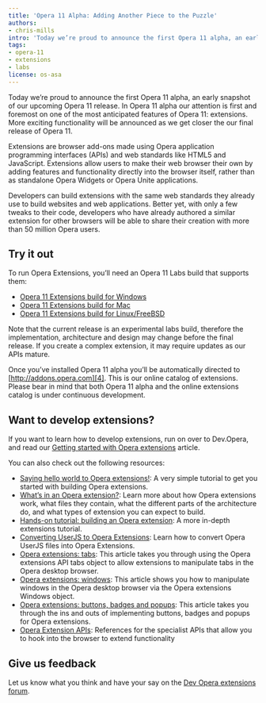 ```yaml
---
title: 'Opera 11 Alpha: Adding Another Piece to the Puzzle'
authors:
- chris-mills
intro: 'Today we’re proud to announce the first Opera 11 alpha, an early snapshot of our upcoming Opera 11 release. In Opera 11 alpha our attention is first and foremost on one of the most anticipated features of Opera 11: extensions. More exciting functionality will be announced as we get closer the our final release of Opera 11.'
tags:
- opera-11
- extensions
- labs
license: os-asa
---
```


Today we’re proud to announce the first Opera 11 alpha, an early snapshot of our upcoming Opera 11 release. In Opera 11 alpha our attention is first and foremost on one of the most anticipated features of Opera 11: extensions. More exciting functionality will be announced as we get closer the our final release of Opera 11.

Extensions are browser add-ons made using Opera application programming interfaces (APIs) and web standards like HTML5 and JavaScript. Extensions allow users to make their web browser their own by adding features and functionality directly into the browser itself, rather than as standalone Opera Widgets or Opera Unite applications.

Developers can build extensions with the same web standards they already use to build websites and web applications. Better yet, with only a few tweaks to their code, developers who have already authored a similar extension for other browsers will be able to share their creation with more than 50 million Opera users.

## Try it out

To run Opera Extensions, you’ll need an Opera 11 Labs build that supports them:

- [Opera 11 Extensions build for Windows][1]
- [Opera 11 Extensions build for Mac][2]
- [Opera 11 Extensions build for Linux/FreeBSD][3]

[1]: http://www.opera.com/download/get.pl?id=33277&location=270&thanks=true&sub=true
[2]: http://www.opera.com/download/get.pl?id=33278&location=270&thanks=true&sub=true
[3]: http://snapshot.opera.com/unix/alpha1-with-extensions_11.00-1029/

Note that the current release is an experimental labs build, therefore the implementation, architecture and design may change before the final release. If you create a complex extension, it may require updates as our APIs mature.

Once you’ve installed Opera 11 alpha you’ll be automatically directed to [http://addons.opera.com][4]. This is our online catalog of extensions. Please bear in mind that both Opera 11 alpha and the online extensions catalog is under continuous development.

[4]: http://addons.labs.opera.com

## Want to develop extensions?

If you want to learn how to develop extensions, run on over to Dev.Opera, and read our [Getting started with Opera extensions][5] article.

[5]: /articles/getting-started-with-opera-extensions/

You can also check out the following resources:

- [Saying hello world to Opera extensions!][6]: A very simple tutorial to get you started with building Opera extensions.
- [What’s in an Opera extension?][7]: Learn more about how Opera extensions work, what files they contain, what the different parts of the architecture do, and what types of extension you can expect to build.
- [Hands-on tutorial: building an Opera extension][8]: A more in-depth extensions tutorial.
- [Converting UserJS to Opera Extensions][9]: Learn how to convert Opera UserJS files into Opera Extensions.
- [Opera extensions: tabs][10]: This article takes you through using the Opera extensions API tabs object to allow extensions to manipulate tabs in the Opera desktop browser.
- [Opera extensions: windows][11]: This article shows you how to manipulate windows in the Opera desktop browser via the Opera extensions Windows object.
- [Opera extensions: buttons, badges and popups][12]: This article takes you through the ins and outs of implementing buttons, badges and popups for Opera extensions.
- [Opera Extension APIs][13]: References for the specialist APIs that allow you to hook into the browser to extend functionality

[6]: /articles/opera-extensions-hello-world/
[7]: /articles/whats-in-an-opera-extension/
[8]: /articles/hands-on-building-an-opera-extension/
[9]: /articles/converting-userjs-to-extensions/
[10]: /articles/opera-extensions-tabs/
[11]: /articles/opera-extensions-windows/
[12]: /articles/opera-extensions-buttons-badges-and-popups/
[13]: http://labs.opera.com/extensions-api/

## Give us feedback

Let us know what you think and have your say on the [Dev Opera extensions forum][14].

[14]: http://my.opera.com/community/forums/forum.dml?id=42202
